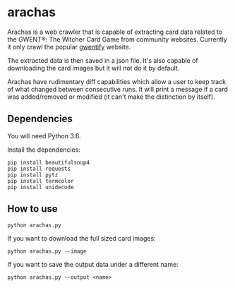 # arachas

Arachas is a web crawler that is capable of extracting card data related to the GWENT®: The Witcher Card Game from community websites.
Currently it only crawl the popular [gwentify](http://gwentify.com/) website.

The extracted data is then saved in a json file. It's also capable of downloading the card images but it will not do it by default.

Arachas have rudimentary diff capabilities which allow a user to keep track of what changed between consecutive runs.
It will print a message if a card was added/removed or modified (it can't make the distinction by itself). 

## Dependencies

You will need Python 3.6.

Install the dependencies:

```
pip install beautifulsoup4
pip install requests
pip install pytz
pip install termcolor
pip install unidecode
```

## How to use

```
python arachas.py
```

If you want to download the full sized card images:

```
python arachas.py --image
```

If you want to save the output data under a different name:

```
python arachas.py --output <name>
```
